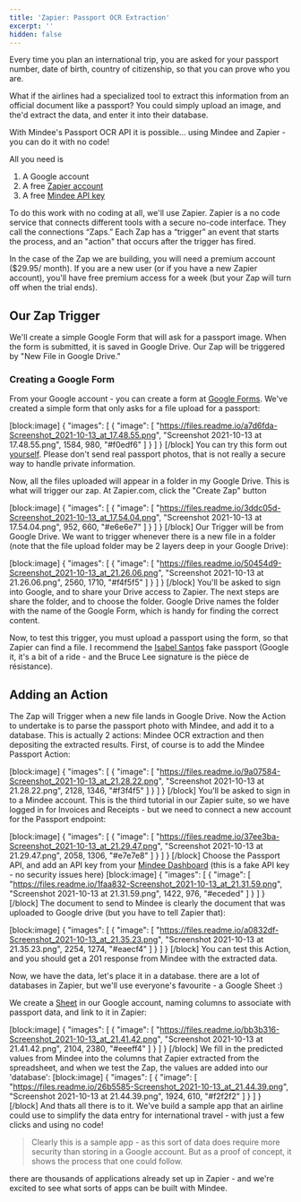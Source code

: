 ```yaml
---
title: 'Zapier: Passport OCR Extraction'
excerpt: ''
hidden: false
---
```

Every time you plan an international trip, you are asked for  your passport number, date of birth, country of citizenship, so that you can prove who you are.

What if the airlines had a specialized tool to extract this information from an official document like a passport?  You could simply upload an image, and the'd extract the data, and enter it into their database.

With Mindee's Passport OCR API it is possible... using Mindee and Zapier - you can do it with no code!

All you need is 

1. A Google account 
2. A free [Zapier account](https://zapier.com)
3. A free [Mindee API key](https://platform.mindee.com/apishub/products/mindee/passport?setup=default#tokens)

To do this work with no coding at all, we'll use Zapier.  Zapier is a no code service that connects different tools with a secure no-code interface.  They call the connections “Zaps.”  Each Zap has a “trigger” an event that starts the process, and an "action" that occurs after the trigger has fired.

In the case of the Zap we are building, you will need a premium account ($29.95/ month). If you are a new user (or if you have a new Zapier account), you'll have free premium access for a week (but your Zap will turn off when the trial ends).

## Our Zap Trigger

We'll create a simple Google Form that will ask for a passport image.  When the form is submitted, it is saved in Google Drive.  Our Zap will be triggered by "New File in Google Drive."

### Creating a Google Form

From your Google account - you can create a form at [Google Forms](https://docs.google.com/forms). We've created a simple form that only asks for a file upload for a passport:



[block:image]
{
  "images": [
    {
      "image": [
        "https://files.readme.io/a7d6fda-Screenshot_2021-10-13_at_17.48.55.png",
        "Screenshot 2021-10-13 at 17.48.55.png",
        1584,
        980,
        "#f0edf6"
      ]
    }
  ]
}
[/block]
You can try this form out [yourself](https://docs.google.com/forms/d/e/1FAIpQLSdycYuOhjMAXY85CeFZQu7RiL6-EUThOzSqy6jM4sx6U4JGjg/viewform). Please don't send real passport photos, that is not really a secure way to handle private information.

Now, all the files uploaded will appear in a folder in my Google Drive. This is what will trigger our zap.  At Zapier.com, click the "Create Zap" button


[block:image]
{
  "images": [
    {
      "image": [
        "https://files.readme.io/3ddc05d-Screenshot_2021-10-13_at_17.54.04.png",
        "Screenshot 2021-10-13 at 17.54.04.png",
        952,
        660,
        "#e6e6e7"
      ]
    }
  ]
}
[/block]
Our Trigger will be from Google Drive.  We want to trigger whenever there is a new file in a folder (note that the file upload folder may be 2 layers deep in your Google Drive):

[block:image]
{
  "images": [
    {
      "image": [
        "https://files.readme.io/50454d9-Screenshot_2021-10-13_at_21.26.06.png",
        "Screenshot 2021-10-13 at 21.26.06.png",
        2560,
        1710,
        "#f4f5f5"
      ]
    }
  ]
}
[/block]
You'll be asked to sign into Google, and to share your Drive access to Zapier.  The next steps are share the folder, and to choose the folder.  Google Drive names the folder with the name of the Google Form, which is handy for finding the correct content.

Now, to test this trigger, you must upload a passport using the form, so that Zapier can find a file.  I recommend the [Isabel Santos](https://drive.google.com/file/d/1i4-fhncwKfTJIdqwjuM0y-pmn0yL0tf0/view?usp=sharing) fake passport (Google it, it's a bit of a ride - and the Bruce Lee signature is the pièce de résistance).

## Adding an Action

The Zap will Trigger when a new file lands in Google Drive. Now the Action to undertake is to parse the passport photo with Mindee, and add it to a database.  This is actually 2 actions: Mindee OCR extraction and then depositing the extracted results.  First, of course is to add the Mindee Passport Action:



[block:image]
{
  "images": [
    {
      "image": [
        "https://files.readme.io/9a07584-Screenshot_2021-10-13_at_21.28.22.png",
        "Screenshot 2021-10-13 at 21.28.22.png",
        2128,
        1346,
        "#f3f4f5"
      ]
    }
  ]
}
[/block]
You'll be asked to sign in to a Mindee account.  This is the third tutorial in our Zapier suite, so we have logged in for Invoices and Receipts - but we need to connect a new account for the Passport endpoint:


[block:image]
{
  "images": [
    {
      "image": [
        "https://files.readme.io/37ee3ba-Screenshot_2021-10-13_at_21.29.47.png",
        "Screenshot 2021-10-13 at 21.29.47.png",
        2058,
        1306,
        "#e7e7e8"
      ]
    }
  ]
}
[/block]
Choose the Passport API, and add an API key from your [Mindee Dashboard](https://platform.mindee.com/apishub/products/mindee/passport?setup=default#tokens) (this is a fake API key - no security issues here)
[block:image]
{
  "images": [
    {
      "image": [
        "https://files.readme.io/1faa832-Screenshot_2021-10-13_at_21.31.59.png",
        "Screenshot 2021-10-13 at 21.31.59.png",
        1422,
        976,
        "#eceded"
      ]
    }
  ]
}
[/block]
The document to send to Mindee is clearly the document that was uploaded to Google drive (but you have to tell Zapier that):


[block:image]
{
  "images": [
    {
      "image": [
        "https://files.readme.io/a0832df-Screenshot_2021-10-13_at_21.35.23.png",
        "Screenshot 2021-10-13 at 21.35.23.png",
        2254,
        1274,
        "#eaecf4"
      ]
    }
  ]
}
[/block]
You can test this Action, and you should get a 201 response from Mindee with the extracted data.

Now, we have the data, let's place it in a database.  there are a lot of databases in Zapier, but we'll use everyone's favourite - a Google Sheet :)

We create a [Sheet](https://docs.google.com/spreadsheets/d/1h217kAVWFrRnsQn6unD_B-gfFmeX9FaZzSddyBJj4YQ/edit?usp=sharing) in our Google account, naming columns to associate with passport data, and link to it in Zapier:





[block:image]
{
  "images": [
    {
      "image": [
        "https://files.readme.io/bb3b316-Screenshot_2021-10-13_at_21.41.42.png",
        "Screenshot 2021-10-13 at 21.41.42.png",
        2104,
        2380,
        "#eeeff4"
      ]
    }
  ]
}
[/block]
We fill in the predicted values from Mindee into the columns that Zapier extracted from the spreadsheet, and when we test the Zap, the values are added into our 'database':
[block:image]
{
  "images": [
    {
      "image": [
        "https://files.readme.io/26b5585-Screenshot_2021-10-13_at_21.44.39.png",
        "Screenshot 2021-10-13 at 21.44.39.png",
        1924,
        610,
        "#f2f2f2"
      ]
    }
  ]
}
[/block]
And thats all there is to it.  We've build a sample app that an airline could use to simplify the data entry for international travel - with just a few clicks and using no code!

> Clearly this is a sample app - as this sort of data does require more security than storing in a Google account.  But as a proof of concept, it shows the process that one could follow.  

there are thousands of applications already set up in Zapier - and we're excited to see what sorts of apps can be built with Mindee.